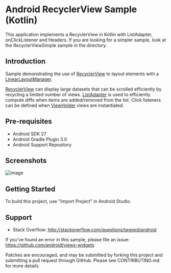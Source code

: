 Android RecyclerView Sample (Kotlin)
====================================

This application implements a RecyclerView in Kotlin with ListAdapter, onClickListener 
and Headers. If you are looking for a simpler sample, look at the RecyclerViewSimple sample
in the directory.


Introduction
------------

Sample demonstrating the use of [RecyclerView][1] to layout elements with a
[LinearLayoutManager][2].

[RecyclerView][1] can display large datasets that can be scrolled
efficiently by recycling a limited number of views. [ListAdapter][3] is used to 
efficiently compute diffs when items are added/removed from the list. Click listeners can be
defined when [ViewHolder][4] views are instantiated. 


[1]: https://developer.android.com/reference/kotlin/androidx/recyclerview/widget/RecyclerView
[2]: https://developer.android.com/reference/androidx/recyclerview/widget/LinearLayoutManager
[3]: https://developer.android.com/reference/androidx/recyclerview/widget/ListAdapter
[4]: https://developer.android.com/reference/androidx/recyclerview/widget/RecyclerView.ViewHolder

Pre-requisites
--------------

- Android SDK 27
- Android Gradle Plugin 3.0
- Android Support Repository

Screenshots
-------------

![image](https://user-images.githubusercontent.com/46006059/98028846-8b6df700-1dc3-11eb-9f0b-ad93569be189.png)

Getting Started
---------------

To build this project, use "Import Project" in Android Studio.

Support
-------

- Stack Overflow: http://stackoverflow.com/questions/tagged/android

If you've found an error in this sample, please file an issue:
https://github.com/android/views-widgets

Patches are encouraged, and may be submitted by forking this project and
submitting a pull request through GitHub. Please see CONTRIBUTING.md for more details.